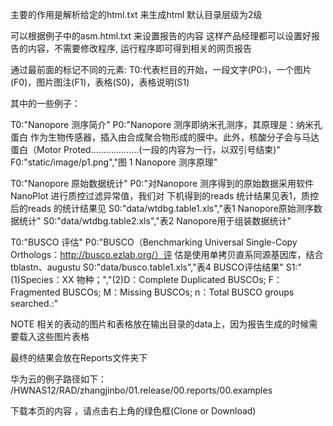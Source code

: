 
主要的作用是解析给定的html.txt 来生成html
默认目录层级为2级

可以根据例子中的asm.html.txt 来设置报告的内容
这样产品经理都可以设置好报告的内容，不需要修改程序, 运行程序即可得到相关的网页报告


通过最前面的标记不同的元素: T0:代表栏目的开始，一段文字(P0:)，一个图片(F0)，图片图注(F1)，表格(S0)，表格说明(S1)

其中的一些例子：

T0:"Nanopore 测序简介"
P0:"Nanopore 测序即纳米孔测序，其原理是：纳米孔蛋白  作为生物传感器，插入由合成聚合物形成的膜中。此外，核酸分子会与马达蛋白（Motor Proted...................(一段的内容为一行，以双引号结束)"
F0:"static/image/p1.png","图 1 Nanopore 测序原理"

T0:"Nanopore 原始数据统计"
P0:"对Nanopore 测序得到的原始数据采用软件NanoPlot 进行质控过滤异常值，我们对 下机得到的reads 统计结果见表1，质控后的reads 的统计结果见
S0:"data/wtdbg.table1.xls","表1 Nanopore原始测序数据统计"
S0:"data/wtdbg.table2.xls","表2 Nanopore用于组装数据统计"

T0:"BUSCO 评估"
P0:"BUSCO（Benchmarking Universal Single-Copy Orthologs：http://busco.ezlab.org/）评 估是使用单拷贝直系同源基因库，结合tblastn、augustu
S0:"data/busco.table1.xls","表4 BUSCO评估结果"
S1:"(1)Species：XX 物种；","(2)D：Complete Duplicated BUSCOs; F：Fragmented BUSCOs; M：Missing BUSCOs; n：Total BUSCO groups searched.:"

NOTE
相关的表动的图片和表格放在输出目录的data上，因为报告生成的时候需要载入这些图片表格

最终的结果会放在Reports文件夹下

华为云的例子路径如下：
/HWNAS12/RAD/zhangjinbo/01.release/00.reports/00.examples

下载本页的内容 ，请点击右上角的绿色框(Clone or Download)
